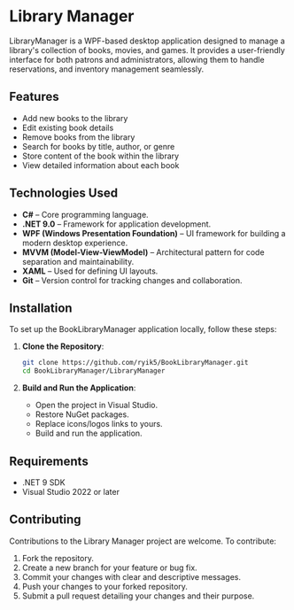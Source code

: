 # Library Manager

LibraryManager is a WPF-based desktop application designed to manage a library's collection of books, movies, and games. It provides a user-friendly interface for both patrons and administrators, allowing them to handle reservations, and inventory management seamlessly.

## Features

- Add new books to the library
- Edit existing book details
- Remove books from the library
- Search for books by title, author, or genre
- Store content of the book within the library
- View detailed information about each book

## Technologies Used

- **C#** – Core programming language.
- **.NET 9.0** – Framework for application development.
- **WPF (Windows Presentation Foundation)** – UI framework for building a modern desktop experience.
- **MVVM (Model-View-ViewModel)** – Architectural pattern for code separation and maintainability.
- **XAML** – Used for defining UI layouts.
- **Git** – Version control for tracking changes and collaboration.

## Installation

To set up the BookLibraryManager application locally, follow these steps:

1. **Clone the Repository**:
   ```bash
   git clone https://github.com/ryik5/BookLibraryManager.git
   cd BookLibraryManager/LibraryManager
   ```

2. **Build and Run the Application**:
   - Open the project in Visual Studio.
   - Restore NuGet packages.
   - Replace icons/logos links to yours.
   - Build and run the application.

## Requirements

- .NET 9 SDK
- Visual Studio 2022 or later

## Contributing

Contributions to the Library Manager project are welcome. To contribute:

1. Fork the repository.
2. Create a new branch for your feature or bug fix.
3. Commit your changes with clear and descriptive messages.
4. Push your changes to your forked repository.
5. Submit a pull request detailing your changes and their purpose.
